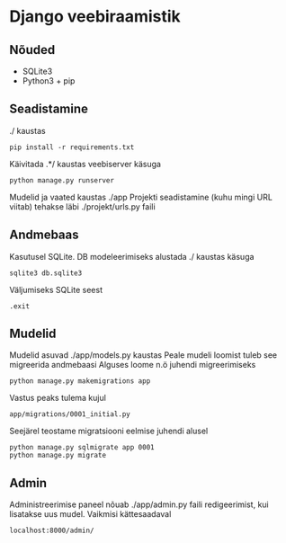 # Django veebiraamistik

## Nõuded
* SQLite3
* Python3 + pip

## Seadistamine

./ kaustas
```
pip install -r requirements.txt
```

Käivitada .*/ kaustas veebiserver käsuga
```
python manage.py runserver
```

Mudelid ja vaated kaustas ./app 
Projekti seadistamine (kuhu mingi URL viitab) tehakse läbi ./projekt/urls.py faili

## Andmebaas
Kasutusel SQLite. DB modeleerimiseks alustada ./ kaustas käsuga
```
sqlite3 db.sqlite3
```

Väljumiseks SQLite seest
```
.exit
```

## Mudelid
Mudelid asuvad ./app/models.py kaustas 
Peale mudeli loomist tuleb see migreerida andmebaasi 
Alguses loome n.ö juhendi migreerimiseks
```
python manage.py makemigrations app
```
Vastus peaks tulema kujul
```
app/migrations/0001_initial.py
```
Seejärel teostame migratsiooni eelmise juhendi alusel
```
python manage.py sqlmigrate app 0001
python manage.py migrate
```

## Admin
Administreerimise paneel nõuab ./app/admin.py faili redigeerimist, kui lisatakse uus mudel. 
Vaikmisi kättesaadaval  
```
localhost:8000/admin/
```

